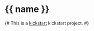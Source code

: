 # {{ name }}

{# This is a [kickstart](https://github.com/tylerlong/kickstart) kickstart project. #}

